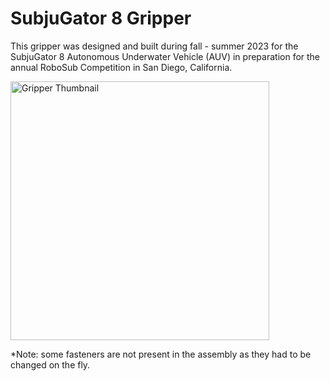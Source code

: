 # SubjuGator 8 Gripper

This gripper was designed and built during fall - summer 2023 for the SubjuGator 8 Autonomous Underwater Vehicle (AUV) in preparation for the annual RoboSub Competition in San Diego, California.

<img width="414" alt="Gripper Thumbnail" src="https://github.com/amcaleer271/MIL-Sub8-Gripper/assets/93012410/2aa97377-da88-4474-b42c-18a3ff9c274b">

*Note: some fasteners are not present in the assembly as they had to be changed on the fly.
